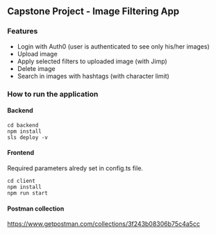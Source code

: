 ## Capstone Project - Image Filtering App

### Features

- Login with Auth0 (user is authenticated to see only his/her images)
- Upload image
- Apply selected filters to uploaded image (with Jimp) 
- Delete image
- Search in images with hashtags (with character limit)

### How to run the application

#### Backend

```
cd backend
npm install
sls deploy -v
```

#### Frontend

Required parameters alredy set in config.ts file.

```
cd client
npm install
npm run start
```

#### Postman collection

https://www.getpostman.com/collections/3f243b08306b75c4a5cc